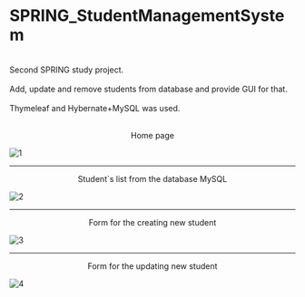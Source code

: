# SPRING_StudentManagementSystem
<br>Second SPRING study project.<br>
<br>Add, update and remove students from database and provide GUI for that.<br>
<br>Thymeleaf and Hybernate+MySQL was used.
<br>
<br>

<div align="center">
Home page<br>
</div>

![1](https://user-images.githubusercontent.com/91905024/163909203-68371223-6dba-44f1-be07-5d436c3c5547.png)
<br>
<hr>

<div align="center">
Student`s list from the database MySQL<br>
</div>

![2](https://user-images.githubusercontent.com/91905024/163909218-0a39da08-7a4e-4afb-af84-49363a2f2683.png)
<br>
<hr>

<div align="center">
Form for the creating new student<br>
</div>

![3](https://user-images.githubusercontent.com/91905024/163909230-832eec98-7d40-4c1b-a258-9627e8f18dde.png)
<br>
<hr>

<div align="center">
Form for the updating new student<br>
</div>


![4](https://user-images.githubusercontent.com/91905024/163909234-c89aad0f-2aba-436f-8430-aea6ff66024c.png)
